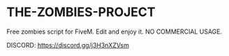 # THE-ZOMBIES-PROJECT
Free zombies script for FiveM. Edit and enjoy it. NO COMMERCIAL USAGE.

DISCORD: https://discord.gg/j3H3nXZVsm
